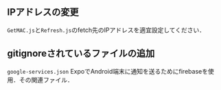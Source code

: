## IPアドレスの変更
`GetMAC.js`と`Refresh.js`のfetch先のIPアドレスを適宜設定してください．
## gitignoreされているファイルの追加
`google-services.json` 
ExpoでAndroid端末に通知を送るためにfirebaseを使用．その関連ファイル．
